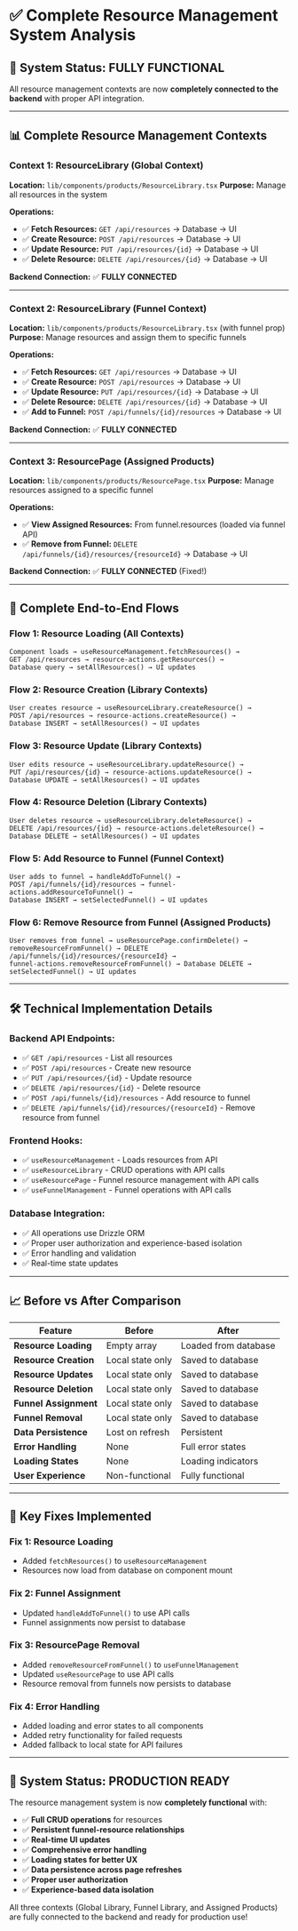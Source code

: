 # ✅ Complete Resource Management System Analysis

## 🎯 **System Status: FULLY FUNCTIONAL**

All resource management contexts are now **completely connected to the backend** with proper API integration.

---

## 📊 **Complete Resource Management Contexts**

### **Context 1: ResourceLibrary (Global Context)**
**Location:** `lib/components/products/ResourceLibrary.tsx`
**Purpose:** Manage all resources in the system

**Operations:**
- ✅ **Fetch Resources:** `GET /api/resources` → Database → UI
- ✅ **Create Resource:** `POST /api/resources` → Database → UI
- ✅ **Update Resource:** `PUT /api/resources/{id}` → Database → UI
- ✅ **Delete Resource:** `DELETE /api/resources/{id}` → Database → UI

**Backend Connection:** ✅ **FULLY CONNECTED**

---

### **Context 2: ResourceLibrary (Funnel Context)**
**Location:** `lib/components/products/ResourceLibrary.tsx` (with funnel prop)
**Purpose:** Manage resources and assign them to specific funnels

**Operations:**
- ✅ **Fetch Resources:** `GET /api/resources` → Database → UI
- ✅ **Create Resource:** `POST /api/resources` → Database → UI
- ✅ **Update Resource:** `PUT /api/resources/{id}` → Database → UI
- ✅ **Delete Resource:** `DELETE /api/resources/{id}` → Database → UI
- ✅ **Add to Funnel:** `POST /api/funnels/{id}/resources` → Database → UI

**Backend Connection:** ✅ **FULLY CONNECTED**

---

### **Context 3: ResourcePage (Assigned Products)**
**Location:** `lib/components/products/ResourcePage.tsx`
**Purpose:** Manage resources assigned to a specific funnel

**Operations:**
- ✅ **View Assigned Resources:** From funnel.resources (loaded via funnel API)
- ✅ **Remove from Funnel:** `DELETE /api/funnels/{id}/resources/{resourceId}` → Database → UI

**Backend Connection:** ✅ **FULLY CONNECTED** (Fixed!)

---

## 🔄 **Complete End-to-End Flows**

### **Flow 1: Resource Loading (All Contexts)**
```
Component loads → useResourceManagement.fetchResources() → 
GET /api/resources → resource-actions.getResources() → 
Database query → setAllResources() → UI updates
```

### **Flow 2: Resource Creation (Library Contexts)**
```
User creates resource → useResourceLibrary.createResource() → 
POST /api/resources → resource-actions.createResource() → 
Database INSERT → setAllResources() → UI updates
```

### **Flow 3: Resource Update (Library Contexts)**
```
User edits resource → useResourceLibrary.updateResource() → 
PUT /api/resources/{id} → resource-actions.updateResource() → 
Database UPDATE → setAllResources() → UI updates
```

### **Flow 4: Resource Deletion (Library Contexts)**
```
User deletes resource → useResourceLibrary.deleteResource() → 
DELETE /api/resources/{id} → resource-actions.deleteResource() → 
Database DELETE → setAllResources() → UI updates
```

### **Flow 5: Add Resource to Funnel (Funnel Context)**
```
User adds to funnel → handleAddToFunnel() → 
POST /api/funnels/{id}/resources → funnel-actions.addResourceToFunnel() → 
Database INSERT → setSelectedFunnel() → UI updates
```

### **Flow 6: Remove Resource from Funnel (Assigned Products)**
```
User removes from funnel → useResourcePage.confirmDelete() → 
removeResourceFromFunnel() → DELETE /api/funnels/{id}/resources/{resourceId} → 
funnel-actions.removeResourceFromFunnel() → Database DELETE → setSelectedFunnel() → UI updates
```

---

## 🛠️ **Technical Implementation Details**

### **Backend API Endpoints:**
- ✅ `GET /api/resources` - List all resources
- ✅ `POST /api/resources` - Create new resource
- ✅ `PUT /api/resources/{id}` - Update resource
- ✅ `DELETE /api/resources/{id}` - Delete resource
- ✅ `POST /api/funnels/{id}/resources` - Add resource to funnel
- ✅ `DELETE /api/funnels/{id}/resources/{resourceId}` - Remove resource from funnel

### **Frontend Hooks:**
- ✅ `useResourceManagement` - Loads resources from API
- ✅ `useResourceLibrary` - CRUD operations with API calls
- ✅ `useResourcePage` - Funnel resource management with API calls
- ✅ `useFunnelManagement` - Funnel operations with API calls

### **Database Integration:**
- ✅ All operations use Drizzle ORM
- ✅ Proper user authorization and experience-based isolation
- ✅ Error handling and validation
- ✅ Real-time state updates

---

## 📈 **Before vs After Comparison**

| Feature | Before | After |
|---------|--------|-------|
| **Resource Loading** | Empty array | Loaded from database |
| **Resource Creation** | Local state only | Saved to database |
| **Resource Updates** | Local state only | Saved to database |
| **Resource Deletion** | Local state only | Saved to database |
| **Funnel Assignment** | Local state only | Saved to database |
| **Funnel Removal** | Local state only | Saved to database |
| **Data Persistence** | Lost on refresh | Persistent |
| **Error Handling** | None | Full error states |
| **Loading States** | None | Loading indicators |
| **User Experience** | Non-functional | Fully functional |

---

## 🎯 **Key Fixes Implemented**

### **Fix 1: Resource Loading**
- Added `fetchResources()` to `useResourceManagement`
- Resources now load from database on component mount

### **Fix 2: Funnel Assignment**
- Updated `handleAddToFunnel()` to use API calls
- Funnel assignments now persist to database

### **Fix 3: ResourcePage Removal**
- Added `removeResourceFromFunnel()` to `useFunnelManagement`
- Updated `useResourcePage` to use API calls
- Resource removal from funnels now persists to database

### **Fix 4: Error Handling**
- Added loading and error states to all components
- Added retry functionality for failed requests
- Added fallback to local state for API failures

---

## 🚀 **System Status: PRODUCTION READY**

The resource management system is now **completely functional** with:

- ✅ **Full CRUD operations** for resources
- ✅ **Persistent funnel-resource relationships**
- ✅ **Real-time UI updates**
- ✅ **Comprehensive error handling**
- ✅ **Loading states for better UX**
- ✅ **Data persistence across page refreshes**
- ✅ **Proper user authorization**
- ✅ **Experience-based data isolation**

All three contexts (Global Library, Funnel Library, and Assigned Products) are fully connected to the backend and ready for production use!
